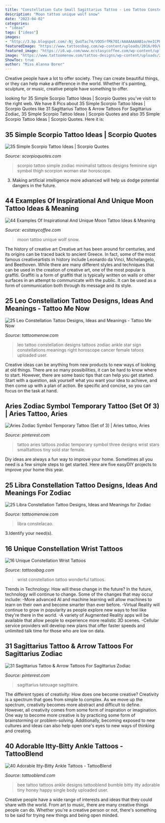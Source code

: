 ```yaml
---
title: "Constellation Cute Small Sagittarius Tattoo - Leo Tattoo Constellation Designs Tattoos Zodiac Ankle Star Sign Constellations Meanings Right Horoscope Cancer Female Tatoos Uploaded User"
description: "Moon tattoo unique wolf snow"
date: "2023-04-02"
categories:
- "ideas"
tags: ["ideas"]
images:
- "http://3.bp.blogspot.com/-Nj_QuUTac74/VOO5rfMk7OI/AAAAAAAAB1o/meICPH319Ng/s1600/simple-scorpio-tattoo-4.jpg"
featuredImage: "https://www.tattoosbag.com/wp-content/uploads/2016/09/Wonderful-Constellation-Wrist-Tattoo.jpg"
featured_image: "https://i0.wp.com/www.ecstasycoffee.com/wp-content/uploads/2017/03/tatooboy-tatoo-wolf-snow-grey-moon-moontattoo-wolftattoo-passion.jpg?resize=750%2C750"
image: "https://www.tattoomenow.com/tattoo-designs/wp-content/uploads/2019/05/leo-constellation-tattoo-ankle-11-225x300.jpg"
ShowToc: true
author: "Miss Alanna Borer"
---
```



Creative people have a lot to offer society. They can create beautiful things, or they can help make a difference in the world. Whether it's painting, sculpture, or music, creative people have something to offer.

	

		
looking for 35 Simple Scorpio Tattoo Ideas | Scorpio Quotes you've visit to the right web. We have 8 Pics about 35 Simple Scorpio Tattoo Ideas | Scorpio Quotes like 31 Sagittarius Tattoo &amp; Arrow Tattoos For Sagittarius Zodiac, 35 Simple Scorpio Tattoo Ideas | Scorpio Quotes and also 35 Simple Scorpio Tattoo Ideas | Scorpio Quotes. Here it is:
		
    
## 35 Simple Scorpio Tattoo Ideas | Scorpio Quotes

<img loading=lazy src="http://3.bp.blogspot.com/-Nj_QuUTac74/VOO5rfMk7OI/AAAAAAAAB1o/meICPH319Ng/s1600/simple-scorpio-tattoo-4.jpg" onerror="this.onerror=null;this.src='https://tse4.mm.bing.net/th?id=OIP.AGy_FyV26mupW3kRDJUW1gHaHa&amp;pid=15.1';" alt="35 Simple Scorpio Tattoo Ideas | Scorpio Quotes">

_Source: scorpioquotes.com_

>scorpio tattoo simple zodiac minimalist tattoos designs feminine sign symbol thigh scorpion woman star horoscope. 

	

3. Making artificial intelligence more advanced will help us dodge potential dangers in the future.

    
## 44 Examples Of Inspirational And Unique Moon Tattoo Ideas &amp; Meaning

<img loading=lazy src="https://i0.wp.com/www.ecstasycoffee.com/wp-content/uploads/2017/03/tatooboy-tatoo-wolf-snow-grey-moon-moontattoo-wolftattoo-passion.jpg?resize=750%2C750" onerror="this.onerror=null;this.src='https://tse1.mm.bing.net/th?id=OIP.PQIck30ZIXX8oQbTvPlbhwHaHa&amp;pid=15.1';" alt="44 Examples Of Inspirational And Unique Moon Tattoo Ideas &amp; Meaning">

_Source: ecstasycoffee.com_

>moon tattoo unique wolf snow. 

	

The history of creative art
Creative art has been around for centuries, and its origins can be traced back to ancient Greece. In fact, some of the most famous creativeartists in history include Leonardo da Vinci, Michelangelo, and Beethoven. While there are many different styles and techniques that can be used in the creation of creative art, one of the most popular is graffiti. Graffiti is a form of graffiti that is typically written on walls or other surfaces in an attempt to communicate with the public. It can be used as a form of communication both through its message and its style.

    
## 25 Leo Constellation Tattoo Designs, Ideas And Meanings - Tattoo Me Now

<img loading=lazy src="https://www.tattoomenow.com/tattoo-designs/wp-content/uploads/2019/05/leo-constellation-tattoo-ankle-11-225x300.jpg" onerror="this.onerror=null;this.src='https://tse4.mm.bing.net/th?id=OIP.KinYdQKAc6dUc0Jx0jivIAAAAA&amp;pid=15.1';" alt="25 Leo Constellation Tattoo Designs, Ideas and Meanings - Tattoo Me Now">

_Source: tattoomenow.com_

>leo tattoo constellation designs tattoos zodiac ankle star sign constellations meanings right horoscope cancer female tatoos uploaded user. 

	

Creative ideas can be anything from new products to new ways of looking at old things. There are so many possibilities, it can be hard to know where to start. However, there are some basic tips that can help you get started. Start with a question, ask yourself what you want your idea to achieve, and then come up with a plan of action. Be specific and concise, so you can focus on the task at hand.

    
## Aries Zodiac Symbol Temporary Tattoo (Set Of 3) | Aries Tattoo, Aries

<img loading=lazy src="https://i.pinimg.com/736x/0f/d9/84/0fd9848c4c63a178c11dcb61ee97946e.jpg" onerror="this.onerror=null;this.src='https://tse1.mm.bing.net/th?id=OIP._yQT9qEkNxdgNPAB2ONI8gHaHa&amp;pid=15.1';" alt="Aries Zodiac Symbol Temporary Tattoo (Set of 3) | Aries tattoo, Aries">

_Source: pinterest.com_

>tattoo aries tattoos zodiac temporary symbol three designs wrist stars smalltattoos tiny sold star female. 

	

Diy ideas are always a fun way to improve your home. Sometimes all you need is a few simple steps to get started. Here are five easyDIY projects to improve your home this year.

    
## 25 Libra Constellation Tattoo Designs, Ideas And Meanings For Zodiac

<img loading=lazy src="https://www.tattoomenow.com/tattoo-designs/wp-content/uploads/2019/05/libra-constellation-tattoo-forearm-07.jpg" onerror="this.onerror=null;this.src='https://tse4.mm.bing.net/th?id=OIP.FUH1YPMbISOKJD-6ntHcjAHaHa&amp;pid=15.1';" alt="25 Libra Constellation Tattoo Designs, Ideas and Meanings for Zodiac">

_Source: tattoomenow.com_

>libra constelacao. 

	

3.Identify your need(s).

    
## 16 Unique Constellation Wrist Tattoos

<img loading=lazy src="https://www.tattoosbag.com/wp-content/uploads/2016/09/Wonderful-Constellation-Wrist-Tattoo.jpg" onerror="this.onerror=null;this.src='https://tse1.mm.bing.net/th?id=OIP.pPN3trg18ypQD1wEXijyXAHaHa&amp;pid=15.1';" alt="16 Unique Constellation Wrist Tattoos">

_Source: tattoosbag.com_

>wrist constellation tattoo wonderful tattoos. 

	

Trends in Technology: How will these change in the future?
In the future, technology will continue to change. Some of the changes that may occur include: 
-More advanced AI and machine learning will allow machines to learn on their own and become smarter than ever before.
-Virtual Reality will continue to grow in popularity as people explore new ways to feel like they're there in the world.
-A variety of Augmented Reality apps will be available that allow people to experience more realistic 3D scenes.
-Cellular service providers will develop new plans that offer faster speeds and unlimited talk time for those who are low on data.

    
## 31 Sagittarius Tattoo &amp; Arrow Tattoos For Sagittarius Zodiac

<img loading=lazy src="https://i.pinimg.com/736x/33/97/5f/33975fff08365dd77a778427b982f31f.jpg" onerror="this.onerror=null;this.src='https://tse4.mm.bing.net/th?id=OIP.2ycsI6zii-oXUzSMEGdlhAHaHp&amp;pid=15.1';" alt="31 Sagittarius Tattoo &amp; Arrow Tattoos For Sagittarius Zodiac">

_Source: pinterest.com_

>sagittarius tatouage sagittaire. 

	

The different types of creativity: How does one become creative?
Creativity is a spectrum that goes from simple to complex. As we move up the spectrum, creativity becomes more abstract and difficult to define. However, all creativity comes from some form of inspiration or imagination. One way to become more creative is by practicing some form of brainstorming or problem-solving. Additionally, becoming exposed to new cultures and ideas can also help open one's eyes to new ways of thinking and creating.

    
## 40 Adorable Itty-Bitty Ankle Tattoos - TattooBlend

<img loading=lazy src="http://tattooblend.com/wp-content/uploads/2016/01/tiny-bee-tattoo.jpg?x26891" onerror="this.onerror=null;this.src='https://tse3.mm.bing.net/th?id=OIP.WSrYtfvSzGbNNZ0883H_uwHaHa&amp;pid=15.1';" alt="40 Adorable Itty-Bitty Ankle Tattoos - TattooBlend">

_Source: tattooblend.com_

>bee tattoo tattoos ankle designs tattooblend bumble bitty itty adorable tiny honey happy single body uploaded user. 

	

Creative people have a wide range of interests and ideas that they could share with the world. From art to music, there are many creative things people can do. Whether you're a creative person or not, there's something to be said for trying new things and being open minded.

